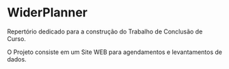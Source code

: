 # WiderPlanner
Repertório dedicado para a construção do Trabalho de Conclusão de Curso.

O Projeto consiste em um Site WEB para agendamentos e levantamentos de dados.
